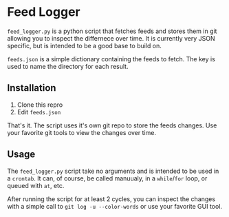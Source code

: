 Feed Logger
===========

`feed_logger.py` is a python script that fetches feeds and stores them in git allowing you to inspect the differnece over time. It is currently very JSON specific, but is intended to be a good base to build on.

`feeds.json` is a simple dictionary containing the feeds to fetch. The key is used to name the directory for each result.


Installation
------------
1. Clone this repro
2. Edit `feeds.json`

That's it. The script uses it's own git repo to store the feeds changes. Use your favorite git tools to view the changes over time.

Usage
-----
The `feed_logger.py` script take no arguments and is intended to be used in a `crontab`. It can, of course, be called manuualy, in a `while`/`for` loop, or queued with `at`, etc.

After running the script for at least 2 cycles, you can inspect the changes with a simple call to `git log -u --color-words` or use your favorite GUI tool.
